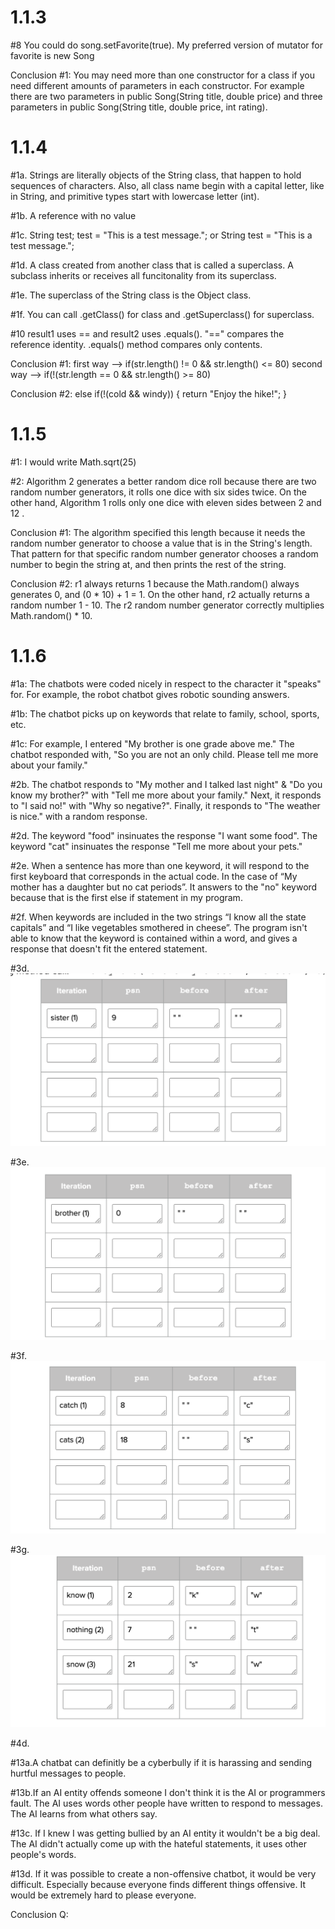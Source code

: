<h1> 1.1.3 </h1>
<p>#8  You could do song.setFavorite(true). My preferred version of mutator for favorite is new Song  </p>
<p>Conclusion #1: You may need more than one constructor for a class if you need different amounts of parameters in each constructor. For example there are two parameters in public Song(String title, double price) and three parameters in public Song(String title, double price, int rating). </p>

<h1> 1.1.4 </h1>
<p>#1a. Strings are literally objects of the String class, that happen to hold sequences of characters. Also, all class name begin with a capital letter, like in String, and primitive types start with lowercase letter (int). </p>
<p>#1b. A reference with no value  </p>
<p>#1c. String test; test = "This is a test message."; or String test = "This is a test message.";</p>
<p>#1d. A class created from another class that is called a superclass. A subclass inherits or receives all funcitonality from its superclass. </p>
<p>#1e. The superclass of the String class is the Object class. </p>
<p>#1f. You can call .getClass() for class and .getSuperclass() for superclass. </p>

<p>#10 result1 uses == and result2 uses .equals(). "==" compares the reference identity. .equals() method compares only contents.</p>

<p>Conclusion #1: first way --> if(str.length() != 0 && str.length() <= 80) second way --> if(!(str.length == 0 && str.length() >= 80)</p>
<p>Conclusion #2: else if(!(cold && windy))
                      {
                        return "Enjoy the hike!";
                      } </p>
<h1> 1.1.5 </h1>
<p> #1: I would write Math.sqrt(25) </p>
<p>  #2: Algorithm 2 generates a better random dice roll because there are two random number generators, it rolls one dice with six sides twice. On the other hand, Algorithm 1 rolls only one dice with eleven sides between 2 and 12 . </p>
<p> Conclusion #1: The algorithm specified this length because it needs the random number generator to choose a value that is in the String's length. That pattern for that specific random number generator chooses a random number to begin the string at, and then prints the rest of the string.</p>
<p> Conclusion #2: r1 always returns 1 because the Math.random() always generates 0, and (0 * 10) + 1 = 1.
                   On the other hand, r2 actually returns a random number 1 - 10. The r2 random number generator correctly multiplies Math.random() * 10.  </p>
<h1> 1.1.6 </h1>
 <p>#1a: The chatbots were coded nicely in respect to the character it "speaks" for. For example, the robot chatbot gives robotic sounding answers. </p>
<p>#1b: The chatbot picks up on keywords that relate to family, school, sports, etc. </p>
 <p>#1c: For example, I entered "My brother is one grade above me." The chatbot responded with, "So you are not an only child.
 Please tell me more about your family." </p>
 <p>#2b. The chatbot responds to "My mother and I talked last night" & "Do you know my brother?" with "Tell me more about your family." Next, it responds to "I said no!" with "Why so negative?". Finally, it responds to "The weather is nice." with a random response. </p>
 <p>#2d. The keyword "food" insinuates the response "I want some food". The keyword "cat" insinuates the response "Tell me more about your pets."</p>
 <p>#2e. When a sentence has  more than one keyword, it will respond to the first keyboard that corresponds in the actual code. In the case of “My mother has a daughter but no cat periods”. It answers to the "no" keyword because that is the first else if statement in my program.</p>
 <p>#2f. When keywords are included in the two strings “I know all the state capitals” and “I like vegetables smothered in cheese”. The program isn't able to know that the keyword is contained within a word, and gives a response that doesn't fit the
 entered statement. </p>
 <p>#3d. <img src = "sister.png"> </p>
 <p>#3e. <img src = "brother.png"> </p>
 <p>#3f. <img src = "cat.png"> </p>
 <p>#3g. <img src = "no.png"> </p>
<p>#4d.  </p>
<p>#13a.A chatbat can definitly be a cyberbully if it is harassing and sending hurtful messages to people.</p>
<p>#13b.If an AI entity offends someone I don't think it is the AI or programmers fault. The AI uses words other people have written to respond to messages. The AI learns from what others say.</p>
<p>#13c. If I knew I was getting bullied by an AI entity it wouldn't be a big deal. The AI didn't actually come up with the hateful statements, it uses other people's words.</p>
<p>#13d. If it was possible to create a non-offensive chatbot, it would be very difficult. Especially because everyone finds different things offensive. It would be extremely hard to please everyone. </p>
<p>Conclusion Q:  </p>
